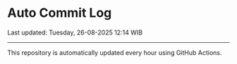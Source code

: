 # Auto Commit Log

Last updated: Tuesday, 26-08-2025 12:14 WIB

---

This repository is automatically updated every hour using GitHub Actions.
